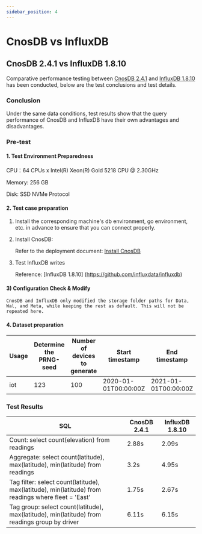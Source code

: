 ```yaml
---
sidebar_position: 4
---
```


# CnosDB vs InfluxDB

## CnosDB 2.4.1 vs InfluxDB 1.8.10

Comparative performance testing between [CnosDB 2.4.1](https://github.com/cnosdb/cnosdb) and [InfluxDB 1.8.10](https://github.com/influxdata/influxdb) has been conducted, below are the test conclusions and test details.

### Conclusion

Under the same data conditions, test results show that the query performance of CnosDB and InfluxDB have their own advantages and disadvantages.

### Pre-test

#### 1. Test Environment Preparedness

CPU：64 CPUs x Intel(R) Xeon(R) Gold 5218 CPU @ 2.30GHz

Memory: 256 GB

Disk: SSD NVMe Protocol

#### 2. Test case preparation

1. Install the corresponding machine's db environment, go environment, etc. in advance to ensure that you can connect properly.

2. Install CnosDB:

   Refer to the deployment document: [Install CnosDB](../../start/install.md)

3. Test InfluxDB writes

   Reference: [InfluxDB 1.8.10] (https://github.com/influxdata/influxdb)

#### 3) Configuration Check & Modify

```
CnosDB and InfluxDB only modified the storage folder paths for Data, Wal, and Meta, while keeping the rest as default. This will not be repeated here.
```

#### 4. Dataset preparation

| Usage | Determine the PRNG-seed | Number of devices to generate | Start timestamp                                      | End timestamp                                        | Interval between readings per device | Target database | Data Size | Rows        |
| ----- | ----------------------- | ----------------------------- | ---------------------------------------------------- | ---------------------------------------------------- | ------------------------------------ | --------------- | --------- | ----------- |
| iot   | 123                     | 100                           | 2020-01-01T00:00:00Z | 2021-01-01T00:00:00Z | 6.3s                 | CnosDB/InfluxDB | 201G      | 450,721,871 |

### Test Results

| SQL                                                                                                                                                                          | CnosDB 2.4.1 | InfluxDB 1.8.10 |
| ---------------------------------------------------------------------------------------------------------------------------------------------------------------------------- | -------------------------------------------- | ----------------------------------------------- |
| Count: select count(elevation) from readings                                                                                              | 2.88s                        | 2.09s                           |
| Aggregate: select count(latitude), max(latitude), min(latitude) from readings                       | 3.2s                         | 4.95s                           |
| Tag filter: select count(latitude), max(latitude), min(latitude) from readings where fleet = 'East' | 1.75s                        | 2.67s                           |
| Tag group: select count(latitude), max(latitude), min(latitude)  from readings group by driver      | 6.11s                        | 6.15s                           |
